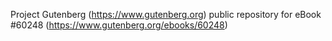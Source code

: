 Project Gutenberg (https://www.gutenberg.org) public repository for
eBook #60248 (https://www.gutenberg.org/ebooks/60248)
